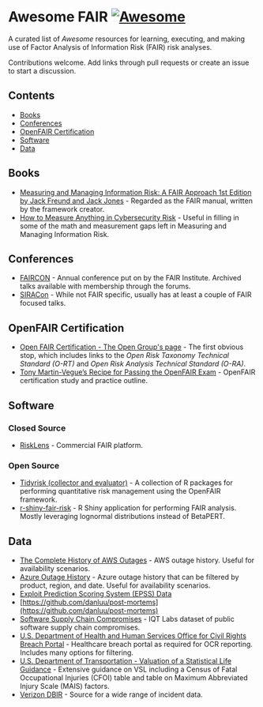 # Awesome FAIR [![Awesome](https://awesome.re/badge.svg)](https://awesome.re)
A curated list of *Awesome* resources for learning, executing, and making use of Factor Analysis of Information Risk (FAIR) risk analyses.

Contributions welcome. Add links through pull requests or create an issue to start a discussion.

## Contents

* [Books](#Books)
* [Conferences](#Conferences)
* [OpenFAIR Certification](#OpenFAIR)
* [Software](#Software)
* [Data](#Data)

## Books

* [Measuring and Managing Information Risk: A FAIR Approach 1st Edition by Jack Freund and Jack Jones](https://www.amazon.com/Measuring-Managing-Information-Risk-Approach/dp/0124202314/) - Regarded as the FAIR manual, written by the framework creator.
* [How to Measure Anything in Cybersecurity Risk](https://www.amazon.com/How-Measure-Anything-Cybersecurity-Risk/dp/1119085292/) - Useful in filling in some of the math and measurement gaps left in Measuring and Managing Information Risk.

## Conferences

* [FAIRCON](https://www.fairinstitute.org/faircon-2021) - Annual conference put on by the FAIR Institute. Archived talks available with membership through the forums.
* [SIRACon](https://www.societyinforisk.org/SIRAcon22) - While not FAIR specific, usually has at least a couple of FAIR focused talks.

## OpenFAIR Certification

* [Open FAIR Certification - The Open Group's page](https://www.opengroup.org/certifications/openfair) - The first obvious stop, which includes links to the _Open Risk Taxonomy Technical Standard (O-RT)_ and _Open Risk Analysis Technical Standard (O-RA)_.
* [Tony Martin-Vegue’s Recipe for Passing the OpenFAIR Exam](https://www.fairinstitute.org/blog/tony-martin-vegues-recipe-for-passing-the-openfair-exam) - OpenFAIR certification study and practice outline.

## Software

### Closed Source

* [RiskLens](https://www.risklens.com/) - Commercial FAIR platform.


### Open Source

* [Tidyrisk (collector and evaluator)](https://tidyrisk.org/) - A collection of R packages for performing quantitative risk management using the OpenFAIR framework.
* [r-shiny-fair-risk](https://github.com/joshua-m-connors/r-shiny-fair-risk) - R Shiny application for performing FAIR analysis. Mostly leveraging lognormal distributions instead of BetaPERT.



## Data

* [The Complete History of AWS Outages](https://awsmaniac.com/aws-outages/) - AWS outage history. Useful for availability scenarios.
* [Azure Outage History](https://status.azure.com/status/history/) - Azure outage history that can be filtered by product, region, and date. Useful for availability scenarios.
* [Exploit Prediction Scoring System (EPSS) Data](https://www.first.org/epss/data_stats)
* [https://github.com/danluu/post-mortems](https://github.com/danluu/post-mortems)
* [Software Supply Chain Compromises](https://github.com/IQTLabs/software-supply-chain-compromises) - IQT Labs dataset of public software supply chain compromises.
* [U.S. Department of Health and Human Services
Office for Civil Rights Breach Portal](https://ocrportal.hhs.gov/ocr/breach/breach_report.jsf) - Healthcare breach portal as required for OCR reporting. Includes many options for filtering.
* [U.S. Department of Transportation - Valuation of a Statistical Life Guidance](https://www.transportation.gov/resources/value-of-a-statistical-life-guidance) - Extensive guidance on VSL including a Census of Fatal Occupational Injuries (CFOI) table and table on Maximum Abbreviated Injury Scale (MAIS) factors.
* [Verizon DBIR](https://www.verizon.com/business/resources/reports/dbir/) - Source for a wide range of incident data.
